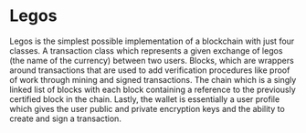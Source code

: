 # Legos
Legos is the simplest possible implementation of a blockchain with just four classes. A transaction class which represents a given exchange of legos (the name of the currency) between two users. Blocks, which are wrappers around transactions that are used to add verification procedures like proof of work through mining and signed transactions. The chain which is a singly linked list of blocks with each block containing a reference to the previously certified block in the chain. Lastly, the wallet is essentially a user profile which gives the user public and private encryption keys and the ability to create and sign a transaction.
